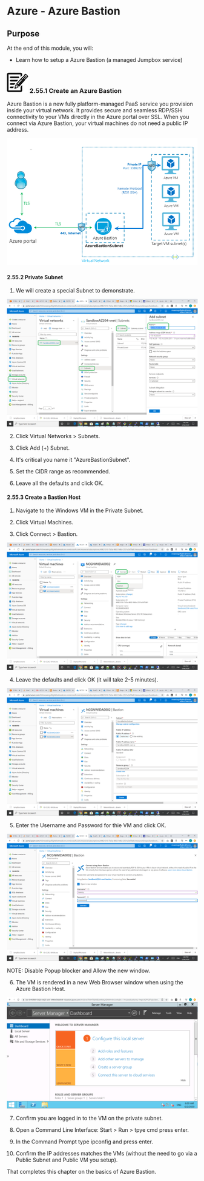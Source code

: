 # Azure - Azure Bastion

## Purpose
At the end of this module, you will:
* Learn how to setup a Azure Bastion (a managed Jumpbox service)

### ![Create an Azure Bastion][activity] 2.55.1 Create an Azure Bastion

Azure Bastion is a new fully platform-managed PaaS service you provision inside your virtual network. It provides secure and seamless RDP/SSH connectivity to your VMs directly in the Azure portal over SSL. When you connect via Azure Bastion, your virtual machines do not need a public IP address.

![Bastion Host Diagram](../images/AzureBastionDiagram.png)

#### 2.55.2 Private Subnet

1. We will create a special Subnet to demonstrate.

![Create Bastion Subnet](../images/CreateBastionSubnet.png)

2. Click Virtual Networks > Subnets.

3. Click Add (+) Subnet.

4. It's critical you name it "AzureBastionSubnet".

5. Set the CIDR range as recommended.

6. Leave all the defaults and click OK.

#### 2.55.3 Create a Bastion Host

1. Navigate to the Windows VM in the Private Subnet.

1. Click Virtual Machines.

1. Click Connect > Bastion.

![Configure Bastion Host](../images/CreateBastionSubnet1.png)

4. Leave the defaults and click OK (it will take 2-5 minutes).

![Configure Bastion Host](../images/CreateBastionSubnet2.png)

5. Enter the Username and Password for thie VM and click OK.

![Configure Bastion Host](../images/CreateBastionSubnet3.png)

NOTE: Disable Popup blocker and Allow the new window.

6. The VM is rendered in a new Web Browser window when using the Azure Bastion Host.

![Configure Bastion Host](../images/CreateBastionSubnet4.png)

7. Confirm you are logged in to the VM on the private subnet. 

8. Open a Command Line Interface: Start > Run > tpye cmd press enter.

9. In the Command Prompt type ipconfig and press enter.

10. Confirm the IP addresses matches the VMs (without the need to go via a Public Subnet and Public VM you setup).


That completes this chapter on the basics of Azure Bastion.

[activity]: ../icons/activity.png "Workshop Activity!"
[discussion]: ../icons/discussion.png "Team Discussion!"
[reading]: ../icons/reading.png "Further Reading!"
